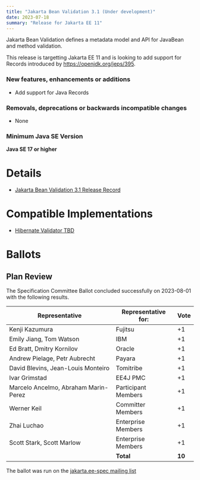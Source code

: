 ```yaml
---
title: "Jakarta Bean Validation 3.1 (Under development)"
date: 2023-07-18
summary: "Release for Jakarta EE 11"
---
```

Jakarta Bean Validation defines a metadata model and API for JavaBean and method validation.

This release is targetting Jakarta EE 11 and is looking to add support for Records introduced by https://openjdk.org/jeps/395.

### New features, enhancements or additions
<!-- List here -->
* Add support for Java Records

### Removals, deprecations or backwards incompatible changes
<!-- List here -->
* None

### Minimum Java SE Version
<!-- Specify the minimum required Java SE version for this specification -->
**Java SE 17 or higher**

# Details

* [Jakarta Bean Validation 3.1 Release Record](https://projects.eclipse.org/projects/ee4j.bean-validation/releases/3.1)
<!--
  * [Jakarta EE Platform 11 Release Plan](https://eclipse-ee4j.github.io/jakartaee-platform/jakartaee9/JakartaEE9ReleasePlan)
* [Jakarta Bean Validation 3.1 Specification Document](jakarta-bean-validation-spec-3.1.pdf) (PDF)
* [Jakarta Bean Validation 3.1 Specification Document](jakarta-bean-validation-spec-3.1.html) (HTML)
* [Jakarta Bean Validation 3.1 Javadoc](./apidocs)
* [Jakarta Bean Validation 3.1 TCK](https://download.eclipse.org/jakartaee/bean-validation/3.1/beanvalidation-tck-dist-3.1.0.zip)
([sig](https://download.eclipse.org/jakartaee/bean-validation/3.0/beanvalidation-tck-dist-3.1.0.zip.sig),
[sha](https://download.eclipse.org/jakartaee/bean-validation/3.0/beanvalidation-tck-dist-3.1.0.zip.sha256),
[pub](https://jakarta.ee/specifications/jakartaee-spec-committee.pub))
    * Service Release, 2022-06-02 -- [Jakarta Bean Validation 3.0 TCK](https://download.eclipse.org/jakartaee/bean-validation/3.1/beanvalidation-tck-dist-3.1.0.zip)
([sig](https://download.eclipse.org/jakartaee/bean-validation/3.0/beanvalidation-tck-dist-3.1.0.zip.sig), 
[sha](https://download.eclipse.org/jakartaee/bean-validation/3.0/beanvalidation-tck-dist-3.1.0.zip.sha256), 
[pub](https://jakarta.ee/specifications/jakartaee-spec-committee.pub))
* Maven coordinates
  * [jakarta.validation:jakarta.validation-api:jar:3.1.0](https://search.maven.org/artifact/jakarta.validation/jakarta.validation-api/3.0.0/jar)
-->

# Compatible Implementations
* [Hibernate Validator TBD](https://hibernate.org/validator/releases/)

# Ballots

## Plan Review

The Specification Committee Ballot concluded successfully on 2023-08-01 with the following results.

| Representative                                 | Representative for: |  Vote   |
|------------------------------------------------|---------------------|---------|
| Kenji Kazumura                                 | Fujitsu             |   +1    |
| Emily Jiang, Tom Watson                        | IBM                 |   +1    |
| Ed Bratt, Dmitry Kornilov                      | Oracle              |   +1    |
| Andrew Pielage, Petr Aubrecht                  | Payara              |   +1    |
| David Blevins, Jean-Louis Monteiro             | Tomitribe           |   +1    |
| Ivar Grimstad                                  | EE4J PMC            |   +1    |
| Marcelo Ancelmo, Abraham Marin-Perez           | Participant Members |   +1    |
| Werner Keil                                    | Committer Members   |   +1    |
| Zhai Luchao                                    | Enterprise Members  |   +1    |
| Scott Stark, Scott Marlow                      | Enterprise Members  |   +1    |
|                                                | **Total**           | **10**  |

The ballot was run on the [jakarta.ee-spec mailing list](https://www.eclipse.org/lists/jakarta.ee-spec/msg03048.html)

<!--
## Release Review

The Specification Committee Ballot concluded successfully on TBD with the following results.
-->

